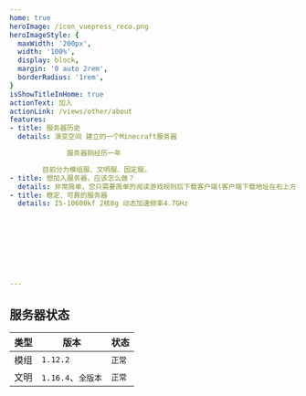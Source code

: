 ```yaml
---
home: true
heroImage: /icon_vuepress_reco.png
heroImageStyle: {
  maxWidth: '200px',
  width: '100%',
  display: block,
  margin: '0 auto 2rem',
  borderRadius: '1rem',
}
isShowTitleInHome: true
actionText: 加入
actionLink: /views/other/about
features:
- title: 服务器历史
  details: 演变空间 建立的一个Minecraft服务器

              服务器刚经历一年

        目前分为模组服、文明服、固定服。
- title: 想加入服务器，应该怎么做？
  details: 非常简单，您只需要简单的阅读游戏规则后下载客户端(客户端下载地址在右上方)即可游玩
- title: 稳定、可靠的服务器
  details: I5-10600kf 2核8g 动态加速频率4.7GHz









---
```


<!-- ## 快速开始

**npx**

```
npx @vuepress-reco/theme-cli init
```

**npm**

```bash
# 初始化
npm install @vuepress-reco/theme-cli -g
theme-cli init
```

**yarn**

```bash
# 初始化
yarn global add @vuepress-reco/theme-cli
theme-cli init
``` -->

## 服务器状态

|类型|版本|状态|
|:-:|-|-|
|模组|`1.12.2`|`正常`|
|文明|`1.16.4`、`全版本`|`正常`|

<!-- ## 更新记录

[记录](https://github.com/vuepress-reco/vuepress-theme-reco/blob/master/CHANGELOG.md)

## 贡献者

<a style="display: block;margin-top: 10px" href="https://github.com/vuepress-reco/vuepress-theme-reco/graphs/contributors" target="_black">
  <img 
    alt="vuepress-theme-reco" 
    src="https://img.shields.io/github/contributors/vuepress-reco/vuepress-theme-reco?style=for-the-badge&logo=github&label=vuepress-theme-reco" />
</a>

<a style="display: block;margin-top: 10px" href="https://github.com/vuepress-reco/vuepress-reco.github.io/graphs/contributors" target="_black">
  <img 
    alt="vuepress-reco.github.io" 
    src="https://img.shields.io/github/contributors/vuepress-reco/vuepress-reco.github.io?style=for-the-badge&logo=github&label=vuepress-reco.github.io" />
</a> -->

<!-- <Contributors user="vuepress-reco" repo="vuepress-theme-reco" :show-title="true"></Contributors>
<Contributors user="vuepress-reco" repo="vuepress-reco.github.io" :show-title="true"></Contributors> -->
